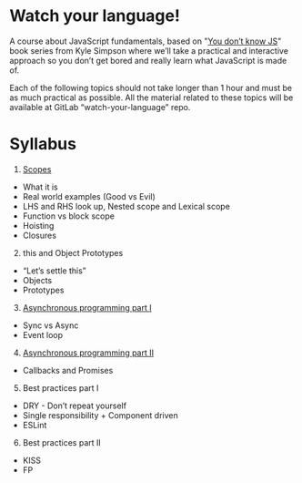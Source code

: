 # Watch your language!

A course about JavaScript fundamentals, based on "[You don’t know JS](https://github.com/getify/You-Dont-Know-JS)" book series from Kyle Simpson where we’ll take a practical and interactive approach so you don’t get bored and really learn what JavaScript is made of.

Each of the following topics should not take longer than 1 hour and must be as much practical as possible. All the material related to these topics will be available at GitLab “watch-your-language” repo.

# Syllabus

1. [Scopes](http://172.25.1.187/learn-peer-to-peer/watch-your-language/wikis/scopes)
 * What it is
 * Real world examples (Good vs Evil)
 * LHS and RHS look up, Nested scope and Lexical scope
 * Function vs block scope
 * Hoisting
 * Closures
 
2. this and Object Prototypes
 * “Let’s settle this”
 * Objects
 * Prototypes
            	
3. [Asynchronous programming part I](http://172.25.1.187/learn-peer-to-peer/watch-your-language/wikis/async)
 * Sync vs Async
 * Event loop
 
4. [Asynchronous programming part II](http://172.25.1.187/learn-peer-to-peer/watch-your-language/wikis/async)
 * Callbacks and Promises

5. Best practices part I
 * DRY - Don’t repeat yourself
 * Single responsibility + Component driven
 * ESLint
 
6. Best practices part II
 * KISS
 * FP
 
